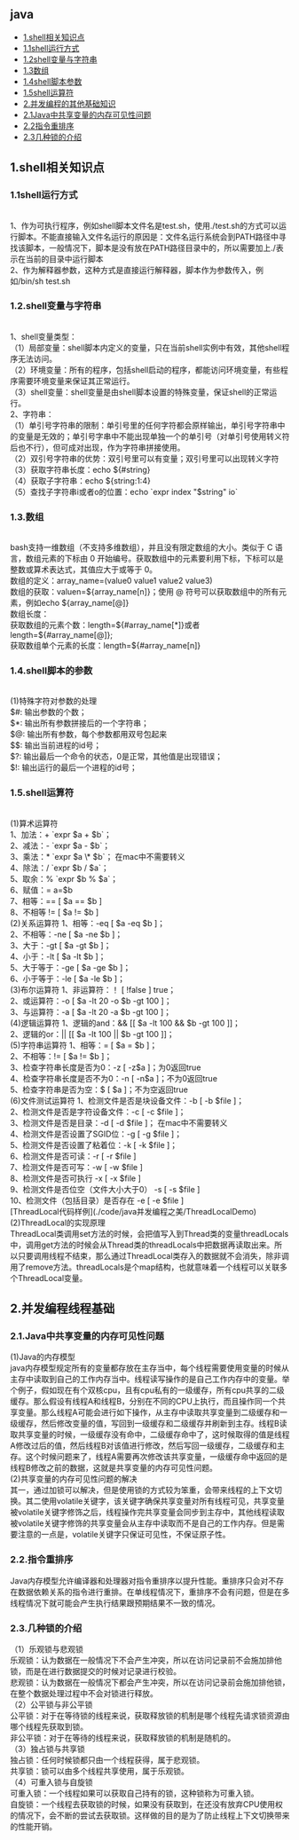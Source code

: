 ## java
* [1.shell相关知识点](#1)
* [1.1shell运行方式](#1.1)
* [1.2shell变量与字符串](#1.2)
* [1.3数组](#1.3)
* [1.4shell脚本参数](#1.4)
* [1.5shell运算符](#1.5)
* [2.并发编程的其他基础知识](#2)
* [2.1Java中共享变量的内存可见性问题](#2.1)
* [2.2指令重排序](#2.2)
* [2.3几种锁的介绍](#2.2)


<h2 id="1">1.shell相关知识点</h2>
  <h3 id="1.1">1.1shell运行方式</h3><br>
1、作为可执行程序，例如shell脚本文件名是test.sh，使用./test.sh的方式可以运行脚本。不能直接输入文件名运行的原因是：文件名运行系统会到PATH路径中寻找该脚本，一般情况下，脚本是没有放在PATH路径目录中的，所以需要加上./表示在当前的目录中运行脚本<br>
2、作为解释器参数，这种方式是直接运行解释器，脚本作为参数传入，例如/bin/sh test.sh<br>
  <h3 id="1.2">1.2.shell变量与字符串</h3><br>
  1、shell变量类型：<br>
  （1）局部变量：shell脚本内定义的变量，只在当前shell实例中有效，其他shell程序无法访问。<br>
  （2）环境变量：所有的程序，包括shell启动的程序，都能访问环境变量，有些程序需要环境变量来保证其正常运行。<br>
  （3）shell变量：shell变量是由shell脚本设置的特殊变量，保证shell的正常运行。<br>
  2、字符串：<br>
  （1）单引号字符串的限制：单引号里的任何字符都会原样输出，单引号字符串中的变量是无效的；单引号字串中不能出现单独一个的单引号（对单引号使用转义符后也不行），但可成对出现，作为字符串拼接使用。<br>
  （2）双引号字符串的优势：双引号里可以有变量；双引号里可以出现转义字符<br>
  （3）获取字符串长度：echo ${#string}<br>
  （4）获取子字符串：echo ${string:1:4}<br>
  （5）查找子字符串i或者o的位置：echo `expr index "$string" io`<br>
  <h3 id="1.3">1.3.数组</h3><br>
  bash支持一维数组（不支持多维数组），并且没有限定数组的大小。类似于 C 语言，数组元素的下标由 0 开始编号。获取数组中的元素要利用下标，下标可以是整数或算术表达式，其值应大于或等于 0。<br>
  数组的定义：array_name=(value0 value1 value2 value3)<br>
  数组的获取：valuen=${array_name[n]}；使用 @ 符号可以获取数组中的所有元素，例如echo ${array_name[@]}<br>
  数组长度：<br>
  获取数组的元素个数：length=${#array_name[*]}或者length=${#array_name[@]};<br>
  获取数组单个元素的长度：length=${#array_name[n]}<br>
  <h3 id="1.4">1.4.shell脚本的参数</h3><br>
  (1)特殊字符对参数的处理<br>
  $#: 输出参数的个数；<br>
  $*: 输出所有参数拼接后的一个字符串；<br>
  $@: 输出所有参数，每个参数都用双号包起来<br>
  $$: 输出当前进程的id号；<br>
  $?: 输出最后一个命令的状态，0是正常，其他值是出现错误；<br>
  $!: 输出运行的最后一个进程的id号；<br>
  <h3 id="1.5">1.5.shell运算符</h3><br>
  (1)算术运算符<br>
  1、加法：+ `expr $a + $b`；<br>
  2、减法：- `expr $a - $b`；<br>
  3、乘法：* `expr $a \* $b`； 在mac中不需要转义<br>
  4、除法：/ `expr $b / $a`；<br>
  5、取余：% `expr $b % $a`；<br>
  6、赋值：= a=$b<br>
  7、相等：== [ $a == $b ]<br>
  8、不相等 != [ $a != $b ]<br>
  (2)关系运算符
  1、相等：-eq [ $a -eq $b ]；<br>
  2、不相等：-ne [ $a -ne $b ]；<br>
  3、大于：-gt [ $a -gt $b ]；<br>
  4、小于：-lt [ $a -lt $b ]；<br>
  5、大于等于：-ge [ $a -ge $b ]；<br>
  6、小于等于：-le [ $a -le $b ]；<br>
  (3)布尔运算符
  1、非运算符：！ [ !false ] true；<br>
  2、或运算符：-o [ $a -lt 20 -o $b -gt 100 ]；<br>
  3、与运算符：-a [ $a -lt 20 -a $b -gt 100 ]；<br>
  (4)逻辑运算符
  1、逻辑的and：&& [[ $a -lt 100 && $b -gt 100 ]]；<br>
  2、逻辑的or：|| [[ $a -lt 100 || $b -gt 100 ]]；<br>
  (5)字符串运算符
  1、相等：= [ $a = $b ]；<br>
  2、不相等：!= [ $a != $b ]；<br>
  3、检查字符串长度是否为0：-z [ -z$a ]；为0返回true<br>
  4、检查字符串长度是否不为0：-n [ -n$a ]；不为0返回true<br>
  5、检查字符串是否为空：$ [ $a ]；不为空返回true<br>
  (6)文件测试运算符
  1、检测文件是否是块设备文件：-b [ -b $file ]；<br>
  2、检测文件是否是字符设备文件：-c [ -c $file ]；<br>
  3、检测文件是否是目录：-d [ -d $file ]； 在mac中不需要转义<br>
  4、检测文件是否设置了SGID位：-g [ -g $file ]；<br>
  5、检测文件是否设置了粘着位：-k [ -k $file ]；<br>
  6、检测文件是否可读：-r [ -r $file ]<br>
  7、检测文件是否可写：-w [ -w $file ]<br>
  8、检测文件是否可执行 -x [ -x $file ]<br>
  9、检测文件是否位空（文件大小大于0） -s [ -s $file ]<br>
  10、检测文件（包括目录）是否存在 -e [ -e $file ]<br>
[ThreadLocal代码样例](./code/java并发编程之美/ThreadLocalDemo) <br>
  (2)ThreadLocal的实现原理<br>
  ThreadLocal类调用set方法的时候，会把值写入到Thread类的变量threadLocals中，调用get方法的时候会从Thread类的threadLocals中把数据再读取出来。所以只要调用线程不结束，那么通过ThreadLocal类存入的数据就不会消失，除非调用了remove方法。threadLocals是个map结构，也就意味着一个线程可以关联多个ThreadLocal变量。
<h2 id="2">2.并发编程线程基础</h2>
  <h3 id="2.1">2.1.Java中共享变量的内存可见性问题</h3>
  (1)Java的内存模型<br>
    java内存模型规定所有的变量都存放在主存当中，每个线程需要使用变量的时候从主存中读取到自己的工作内存当中。线程读写操作的是自己工作内存中的变量。举个例子，假如现在有个双核cpu，且有cpu私有的一级缓存，所有cpu共享的二级缓存。那么假设有线程A和线程B，分别在不同的CPU上执行，而且操作同一个共享变量。那么线程A可能会进行如下操作，从主存中读取共享变量到二级缓存和一级缓存，然后修改变量的值，写回到一级缓存和二级缓存并刷新到主存。线程B读取共享变量的时候，一级缓存没有命中，二级缓存命中了，这时候取得的值是线程A修改过后的值，然后线程B对该值进行修改，然后写回一级缓存，二级缓存和主存。这个时候问题来了，线程A需要再次修改该共享变量，一级缓存命中返回的是线程B修改之前的数据，这就是共享变量的内存可见性问题。<br>
  (2)共享变量的内存可见性问题的解决<br>
  其一，通过加锁可以解决，但是使用锁的方式较为笨重，会带来线程的上下文切换。其二使用volatile关键字，该关键字确保共享变量对所有线程可见，共享变量被volatile关键字修饰之后，线程操作完共享变量会同步到主存中，其他线程读取被volatile关键字修饰的共享变量会从主存中读取而不是自己的工作内存。但是需要注意的一点是，volatile关键字只保证可见性，不保证原子性。
  <h3 id="2.2">2.2.指令重排序</h3>
  Java内存模型允许编译器和处理器对指令重排序以提升性能。重排序只会对不存在数据依赖关系的指令进行重排。在单线程情况下，重排序不会有问题，但是在多线程情况下就可能会产生执行结果跟预期结果不一致的情况。
  <h3 id="2.3">2.3.几种锁的介绍</h3>
  （1）乐观锁与悲观锁<br>
  乐观锁：认为数据在一般情况下不会产生冲突，所以在访问记录前不会施加排他锁，而是在进行数据提交的时候对记录进行校验。<br>
  悲观锁：认为数据在一般情况下都会产生冲突，所以在访问记录前会施加排他锁，在整个数据处理过程中不会对锁进行释放。<br>
  （2）公平锁与非公平锁<br>
  公平锁：对于在等待锁的线程来说，获取释放锁的机制是哪个线程先请求锁资源由哪个线程先获取到锁。<br>
  非公平锁：对于在等待的线程来说，获取释放锁的机制是随机的。<br>
  （3）独占锁与共享锁<br>
  独占锁：任何时候锁都只由一个线程获得，属于悲观锁。<br>
  共享锁：锁可以由多个线程共享使用，属于乐观锁。<br>
  （4）可重入锁与自旋锁<br>
  可重入锁：一个线程如果可以获取自己持有的锁，这种锁称为可重入锁。<br>
  自旋锁：一个线程去获取锁的时候，如果没有获取到，在还没有放弃CPU使用权的情况下，会不断的尝试去获取锁。这样做的目的是为了防止线程上下文切换带来的性能开销。<br>
